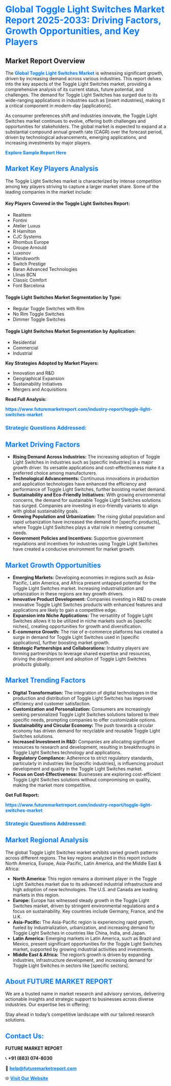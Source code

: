 <h1 style="color: #007BFF;">Global Toggle Light Switches Market Report 2025-2033: Driving Factors, Growth Opportunities, and Key Players</h1>

<section id="overview">
<h2>Market Report Overview</h2>
<p>The <a href="https://www.futuremarketreport.com/industry-report/toggle-light-switches-market" style="color: #007BFF; text-decoration: none;"><strong>Global Toggle Light Switches Market</strong></a> is witnessing significant growth, driven by increasing demand across various industries. This report delves into the key aspects of the Toggle Light Switches market, providing a comprehensive analysis of its current status, future potential, and challenges. The demand for Toggle Light Switches has surged due to its wide-ranging applications in industries such as [insert industries], making it a critical component in modern-day [applications].</p>
<p>As consumer preferences shift and industries innovate, the Toggle Light Switches market continues to evolve, offering both challenges and opportunities for stakeholders. The global market is expected to expand at a substantial compound annual growth rate (CAGR) over the forecast period, driven by technological advancements, emerging applications, and increasing investments by major players.</p>
</section>

<section id="overview">
<p><a href="https://www.futuremarketreport.com/request-sample/reportId=98301" style="color: #007BFF; text-decoration: none;"><strong>Explore Sample Report Here</strong></a></p>
</section>

<section id="key-players">
<h2 style="color: #007BFF;">Market Key Players Analysis</h2>
<p>The Toggle Light Switches market is characterized by intense competition among key players striving to capture a larger market share. Some of the leading companies in the market include:</p>
<h4>Key Players Covered in the Toggle Light Switches Report:</h4>
<ul><li>Realitem</li><li>Fontini</li><li>Atelier Luxus</li><li>R Hamilton</li><li>CJC Systems</li><li>Rhombus Europe</li><li>Groupe Arnould</li><li>Luxonov</li><li>Wandsworth</li><li>Switch Prestige</li><li>Baran Advanced Technologies</li><li>Llinas BCN</li><li>Classic Comfort</li><li>Font Barcelona</li></ul>
<h4>Toggle Light Switches Market Segmentation by Type:</h4>
<ul><li>Regular  Toggle Switches with Rim</li><li>No Rim Toggle Switches</li><li>Dimmer Toggle Switches</li></ul>

<h4>Toggle Light Switches Market Segmentation by Application:</h4>
<ul><li>Residential</li><li>Commercial</li><li>Industrial</li></ul>
<p><strong>Key Strategies Adopted by Market Players:</strong></p>
<ul>
<li>Innovation and R&D</li>
<li>Geographical Expansion</li>
<li>Sustainability Initiatives</li>
<li>Mergers and Acquisitions</li>
</ul>
</section>

<section>
<p><strong>Read Full Analysis: </strong></p><a href="https://www.futuremarketreport.com/industry-report/toggle-light-switches-market" style="color: #007BFF; text-decoration: none;"><strong>https://www.futuremarketreport.com/industry-report/toggle-light-switches-market</strong></a>
<h3 style="color: #007BFF;">Strategic Questions Addressed:</h3>
</section>

<section id="driving-factors">
<h2 style="color: #007BFF;">Market Driving Factors</h2>
<ul>
<li><strong>Rising Demand Across Industries:</strong> The increasing adoption of Toggle Light Switches in industries such as [specific industries] is a major growth driver. Its versatile applications and cost-effectiveness make it a preferred choice among manufacturers.</li>
<li><strong>Technological Advancements:</strong> Continuous innovations in production and application technologies have enhanced the efficiency and performance of Toggle Light Switches, further boosting market demand.</li>
<li><strong>Sustainability and Eco-Friendly Initiatives:</strong> With growing environmental concerns, the demand for sustainable Toggle Light Switches solutions has surged. Companies are investing in eco-friendly variants to align with global sustainability goals.</li>
<li><strong>Growing Population and Urbanization:</strong> The rising global population and rapid urbanization have increased the demand for [specific products], where Toggle Light Switches plays a vital role in meeting consumer needs.</li>
<li><strong>Government Policies and Incentives:</strong> Supportive government regulations and incentives for industries using Toggle Light Switches have created a conducive environment for market growth.</li>
</ul>
</section>

<section id="growth-opportunities">
<h2 style="color: #007BFF;">Market Growth Opportunities</h2>
<ul>
<li><strong>Emerging Markets:</strong> Developing economies in regions such as Asia-Pacific, Latin America, and Africa present untapped potential for the Toggle Light Switches market. Increasing industrialization and urbanization in these regions are key growth drivers.</li>
<li><strong>Innovative Product Development:</strong> Companies investing in R&D to create innovative Toggle Light Switches products with enhanced features and applications are likely to gain a competitive edge.</li>
<li><strong>Expansion into Niche Applications:</strong> The versatility of Toggle Light Switches allows it to be utilized in niche markets such as [specific niches], creating opportunities for growth and diversification.</li>
<li><strong>E-commerce Growth:</strong> The rise of e-commerce platforms has created a surge in demand for Toggle Light Switches used in [specific applications], further boosting market growth.</li>
<li><strong>Strategic Partnerships and Collaborations:</strong> Industry players are forming partnerships to leverage shared expertise and resources, driving the development and adoption of Toggle Light Switches products globally.</li>
</ul>
</section>

<section id="trending-factors">
<h2 style="color: #007BFF;">Market Trending Factors</h2>
<ul>
<li><strong>Digital Transformation:</strong> The integration of digital technologies in the production and distribution of Toggle Light Switches has improved efficiency and customer satisfaction.</li>
<li><strong>Customization and Personalization:</strong> Consumers are increasingly seeking personalized Toggle Light Switches solutions tailored to their specific needs, prompting companies to offer customizable options.</li>
<li><strong>Sustainability and Circular Economy:</strong> The push towards a circular economy has driven demand for recyclable and reusable Toggle Light Switches solutions.</li>
<li><strong>Increased Investment in R&D:</strong> Companies are allocating significant resources to research and development, resulting in breakthroughs in Toggle Light Switches technology and applications.</li>
<li><strong>Regulatory Compliance:</strong> Adherence to strict regulatory standards, particularly in industries like [specific industries], is influencing product development and quality in the Toggle Light Switches market.</li>
<li><strong>Focus on Cost-Effectiveness:</strong> Businesses are exploring cost-efficient Toggle Light Switches solutions without compromising on quality, making the market more competitive.</li>
</ul>
</section>

<section>
<p><strong>Get Full Report: </strong></p><a href="https://www.futuremarketreport.com/industry-report/toggle-light-switches-market" style="color: #007BFF; text-decoration: none;"><strong>https://www.futuremarketreport.com/industry-report/toggle-light-switches-market</strong></a>
<h3 style="color: #007BFF;">Strategic Questions Addressed:</h3>
</section>


<section id="regional-analysis">
<h2 style="color: #007BFF;">Market Regional Analysis</h2>
<p>The global Toggle Light Switches market exhibits varied growth patterns across different regions. The key regions analyzed in this report include North America, Europe, Asia-Pacific, Latin America, and the Middle East & Africa:</p>
<ul>
<li><strong>North America:</strong> This region remains a dominant player in the Toggle Light Switches market due to its advanced industrial infrastructure and high adoption of new technologies. The U.S. and Canada are leading markets in this region.</li>
<li><strong>Europe:</strong> Europe has witnessed steady growth in the Toggle Light Switches market, driven by stringent environmental regulations and a focus on sustainability. Key countries include Germany, France, and the U.K.</li>
<li><strong>Asia-Pacific:</strong> The Asia-Pacific region is experiencing rapid growth, fueled by industrialization, urbanization, and increasing demand for Toggle Light Switches in countries like China, India, and Japan.</li>
<li><strong>Latin America:</strong> Emerging markets in Latin America, such as Brazil and Mexico, present significant opportunities for the Toggle Light Switches market, supported by growing industrial activities and investments.</li>
<li><strong>Middle East & Africa:</strong> The region’s growth is driven by expanding industries, infrastructure development, and increasing demand for Toggle Light Switches in sectors like [specific sectors].</li>
</ul>
</section>

<footer>
<h2 style="color: #007BFF;">About FUTURE MARKET REPORT</h2>
<p>We are a trusted name in market research and advisory services, delivering actionable insights and strategic support to businesses across diverse industries. Our expertise lies in offering:</p>

<p>Stay ahead in today’s competitive landscape with our tailored research solutions.</p>

<h2 style="color: #007BFF;">Contact Us:</h2>
<p><strong>FUTURE MARKET REPORT</strong></p>
<p>📞 <strong>+91 (883) 074-8030</strong></p>
<p>📧 <strong><a href="mailto:help@futuremarketreport.com" style="color: #007BFF;">help@futuremarketreport.com</a></strong></p>
<p>🌐 <strong><a href="https://www.futuremarketreport.com/" style="color: #007BFF;">Visit Our Website</a></strong></p>
</footer>